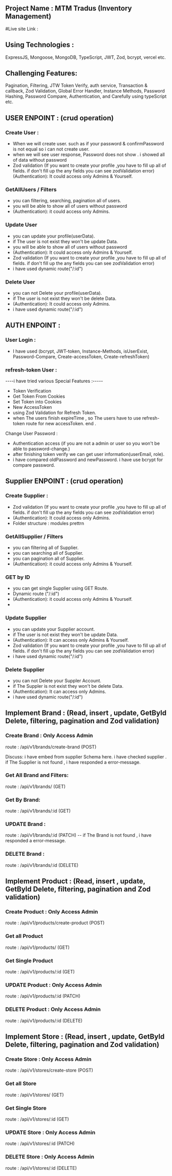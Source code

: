 ## Project Name : MTM Tradus (Inventory Management)

#Live site Link :

## Using Technologies :

ExpressJS, Mongoose, MongoDB, TypeScript, JWT, Zod, bcrypt, vercel etc.

## Challenging Features:

Pagination, Filtering, JTW Token Verify, auth service, Transaction & callback, Zod Validation, Global Error Handler, Instance Methods, Password Hashing, Password Compare, Authentication, and Carefully using typeScript etc.

## USER ENPOINT : (crud operation)

### Create User :

- When we will create user. such as if your password & confirmPassword is not equal so i can not create user.
- when we will see user response, Password does not show . i showed all of data without password
- Zod validation (If you want to create your profile ,you have to fill up all of fields. if don't fill up the any fields you can see zodValidation error)
  (Authentication): It could access only Admins & Yourself.

### GetAllUsers / Filters

- you can filtering, searching, pagination all of users.
- you will be able to show all of users without password
- (Authentication): it could access only Admins.

### Update User

- you can update your profile(userData).
- if The user is not exist they won't be update Data.
- you will be able to show all of users without password
- (Authentication): It could access only Admins & Yourself.
- Zod validation (If you want to create your profile ,you have to fill up all of fields. if don't fill up the any fields you can see zodValidation error)
- i have used dynamic route("/:id")

### Delete User

- you can not Delete your profile(userData).
- if The user is not exist they won't be delete Data.
- (Authentication): It could access only Admins.
- i have used dynamic route("/:id")

## AUTH ENPOINT :

### User Login :

- I have used (bcrypt, JWT-token, Instance-Methods, isUserExist, Password-Compare, Create-accessToken, Create-refreshToken)

### refresh-token User :

----i have tried various Special Features :-----

- Token Verification
- Get Token From Cookies
- Set Token into Cookies
- New AccessToken
- using Zod Validation for Refresh Token.
- when The users finish expireTime , so The users have to use refresh-token route for new accessToken.
  end .

Change User Password :

- Authentication access (if you are not a admin or user so you won't be able to password-change.)
- after finishing token verify we can get user information(userEmail, role).
- i have compared oldPassword and newPassword. i have use bcrypt for compare password.

## Supplier ENPOINT : (crud operation)

### Create Supplier :

- Zod validation (If you want to create your profile ,you have to fill up all of fields. if don't fill up the any fields you can see zodValidation error)
- (Authentication): It could access only Admins.
- Folder structure : modules prettrn

### GetAllSupplier / Filters

- you can filtering all of Supplier.
- you can searching all of Supplier.
- you can pagination all of Supplier.
- (Authentication): it could access only Admins & Yourself.

### GET by ID

- you can get single Supplier using GET Route.
- Dynamic route ("/:id")
- (Authentication): it could access only Admins & Yourself.
-

### Update Supplier

- you can update your Supplier account.
- if The user is not exist they won't be update Data.
- (Authentication): It can access only Admins & Yourself.
- Zod validation (If you want to create your profile ,you have to fill up all of fields. if don't fill up the any fields you can see zodValidation error)
- i have used dynamic route("/:id")

### Delete Supplier

- you can not Delete your Suppler Account.
- if The Suppler is not exist they won't be delete Data.
- (Authentication): It can access only Admins.
- i have used dynamic route("/:id")

## Implement Brand : (Read, insert , update, GetById Delete, filtering, pagination and Zod validation)

### Create Brand : Only Access Admin

route : /api/v1/brands/create-brand (POST)

Discuss: i have embed from supplier Schema here. i have checked supplier . if The Supplier is not found , i have responded a error-message.

### Get All Brand and Filters:

route : /api/v1/brands/ (GET)

### Get By Brand:

route : /api/v1/brands/:id (GET)

### UPDATE Brand :

route : /api/v1/brands/:id (PATCH)
-- if The Brand is not found , i have responded a error-message.

### DELETE Brand :

route : /api/v1/brands/:id (DELETE)

## Implement Product : (Read, insert , update, GetById Delete, filtering, pagination and Zod validation)

### Create Product : Only Access Admin

route : /api/v1/products/create-product (POST)

### Get all Product

route : /api/v1/products/ (GET)

### Get Single Product

route : /api/v1/products/:id (GET)

### UPDATE Product : Only Access Admin

route : /api/v1/products/:id (PATCH)

### DELETE Product : Only Access Admin

route : /api/v1/products/:id (DELETE)

## Implement Store : (Read, insert , update, GetById Delete, filtering, pagination and Zod validation)

### Create Store : Only Access Admin

route : /api/v1/stores/create-store (POST)

### Get all Store

route : /api/v1/stores/ (GET)

### Get Single Store

route : /api/v1/stores/:id (GET)

### UPDATE Store : Only Access Admin

route : /api/v1/stores/:id (PATCH)

### DELETE Store : Only Access Admin

route : /api/v1/stores/:id (DELETE)
